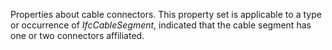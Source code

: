 Properties about cable connectors. This property set is applicable to a type or occurrence of _IfcCableSegment_, indicated that the cable segment has one or two connectors affiliated.

<!-- end of short definition -->

